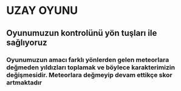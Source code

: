 # UZAY OYUNU 
##  Oyunumuzun kontrolünü yön tuşları ile sağlıyoruz
### Oyunumuzun amacı farklı yönlerden gelen meteorlara değmeden yıldızları toplamak ve böylece karakterimizin değişmesidir. Meteorlara değmeyip devam ettikçe skor artmaktadır

